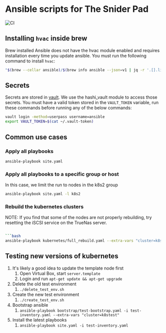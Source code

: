 # Ansible scripts for The Snider Pad

![CI](https://github.com/davidasnider/ansible/workflows/CI/badge.svg)

## Installing `hvac` inside brew

Brew installed Ansible does not have the hvac module enabled and requires
installation every time you update ansible. You must run the following command
to install `hvac`:

```bash
"$(brew --cellar ansible)/$(brew info ansible --json=v1 | jq -r '.[].linked_keg')/libexec/bin/pip" install hvac
```

## Secrets

Secrets are stored in [vault](https://vault.thesniderpad.com). We use the hashi_vault module to access those secrets.
You must have a valid token stored in the `VAULT_TOKEN` variable, run these commands before running any of
the below commands:

```bash
vault login -method=userpass username=ansible
export VAULT_TOKEN=$(cat ~/.vault-token)
```

## Common use cases

### Apply all playbooks

```bash
ansible-playbook site.yaml
```

### Apply all playbooks to a specific group or host

In this case, we limit the run to nodes in the k8s2 group

```bash
ansible-playbook site.yaml -l k8s2
```

### Rebuild the kubernetes clusters

NOTE: If you find that some of the nodes are not properly rebuilding, try resetting
the iSCSI service on the TrueNas server.

````bash

```bash
ansible-playbook kubernetes/full_rebuild.yaml --extra-vars "cluster=k8s1"
````

## Testing new versions of kubernetes

1. It's likely a good idea to update the template node first
   1. Open Virtual Box, start `server.template`
   1. Login and run `apt-get update && apt-get upgrade`
1. Delete the old test environment
   1. `./delete_test_env.sh`
1. Create the new test environment
   1. `./create_test_env.sh`
1. Bootstrap ansible
   1. `ansible-playbook bootstrap/test-bootstrap.yaml -i test-inventory.yaml --extra-vars "cluster=k8stest"`
1. Install the latest playbooks
   1. `ansible-playbook site.yaml -i test-inventory.yaml`

